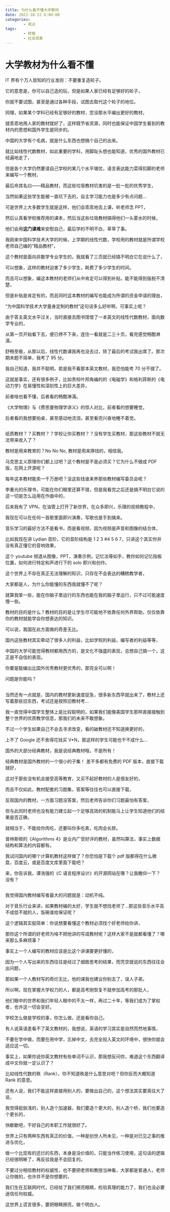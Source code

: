 ```yaml
---
title: 为什么看不懂大学教材
date: 2021-10-22 6:00:00
categories:
        - 观点
tags:
        - 转载
        - 社会现象
---
```


# 大学教材为什么看不懂

IT 界有个万人皆知的行业准则：不要重复造轮子。

它的意思是，你可以自己造的玩，但是如果人家已经有足够好的轮子，

你就不要试图，甚至是通过各种手段，试图去取代这个轮子的地位。

同理，如果某个学科已经有足够好的教材，您没那水平编出更好的教材，

就乖乖地用人家的教材就好了，这样既节省资源，同时也能保证中国学生看到的教材内的思想和国外学生是同步的。

中国的大学有个毛病，就是什么东西也想搞个自己的出来。

就比如线性代数教材，如此重要的学科，用脚趾头想也能知道，优秀的国外教材已经遍地走了，

但是各个大学仍然要请自己学校的某几个水平堪忧，语言表达能力菜得扣脚的老师来编写一个教材，

最后命其名曰——精品教材，而这些垃圾教材坑害的是一批一批的优秀学生，

当然如果这些学生能被一直坑下去的，自主学习能力也是多少有点问题...

可是世界上大多数学生就是这样，他们会乖乖地去上课，听老师念 PPT，

然后认真看学校推荐用的课本，然后当这些垃圾教材搞得他们一头雾水的时候，

他们会用**这门课难**来安慰自己，最后学的不明不白，草草了事。

我刚来中国科学技术大学的时候，上学期的线性代数，学校用的教材就是所谓学校老师自己编的“精品教材”，

这个教材是面向非数学专业学生的，我就看了三页就已经搞不明白它在说什么了，

可以想象，这样的教材迫害了多少学生，耗费了多少学生的时间。

而且可以想象，编这本教材的老师们从中肯定可以得到补贴，能不能得到版税不清楚，

但是补贴是肯定有的，而且同时这本教材的编写也能成为所谓的资金申请的理由，

“为中国科学技术大学量身定制的教材”这句话多么好听啊，可事实上呢？

由于答主英文水平过关，当时直接去图书馆借了一本英文的线性代数教材，面向数学专业的，

从第一页开始看下去，便已停不下来，连住一看就是二三十页，看完感觉畅酣淋漓，

舒畅至极，从那以后，线性代数课我再也没去过，除了最后的考试我出席了。那次期末题不简单，我考了 95 分。

我自己知道，我并不聪明，若是我不看那本英文教材，我恐怕能考 70 分不错了。

这就是事实，还有很多例子，比如贵校叶邦角编的的《电磁学》和格利菲斯的《电动力学》在易懂性和深刻性上的巨大差异，

前者啥也看不懂，后者看的畅酣淋漓。

《大学物理》与《费恩曼物理学讲义》的惊人对比，前者看的想要睡觉，

后者看的我想要拍桌，甚至感动地流泪，甚至看完兴奋地睡不着觉。

##

纸质教材？？买教材？？学校让你买教材？？没有学生买教材，那这些教材不就无法带来收入了？

教材是用来教育的？No No No, 教材是用来挣钱的，相信我。

马克思主义原理你们都上过吧？这个教材是不是必须买？它为什么不做成 PDF 版，在网上开源呢？

每年这本教材能卖一千万册吧？没这些钱谁来养那些教材编写委员会呢？

李重光的乐理书，可能在你们眼里还算不错，但是我看完之后还是搞不明白它说的这一切是怎么运用在作曲中的，

后来我有了 VPN，在油管上打开了新世界，在众多即兴，乐理的视频教程中，

我现在可以在任何一首歌里面即兴演奏，写歌也是手到擒来。

音乐学习的最好方法不是看书，而是看视频，因为视频是声音和图像的结合体，

比如我现在讲 Lydian 音阶，它的音阶结构是 1 2 3 #4 5 6 7，只讲这个其实你并没有真正懂它的音响效果，

这个 youtube 频道从图像，PPT，演奏示例，记忆法等如手，教你如何记忆指板位置，如何进行特定和声进行下的 solo 即兴和创作。

这个世界上不存在真正无法理解的知识，只存在不会表达的糟糕教学者，

大家都是人，为什么你能懂的东西我就懂不了呢？

就算我笨一些，能在你脑子里运行的东西也能在我的脑子里运行，只不过可能速度慢一些。

教材的目的是什么？教材的目的是让学生尽可能地不依靠任何外界帮助，仅仅依靠你的教材就能学会你想表达的知识。

可以说，我国在此方面做的奇差无比。

国内这些教材其实牵动了很多人的利益，比如学校的利益，编写者的利益等等，

中国的大学可能觉得教材都用西方的，是文化不强盛的表现，总想自己搞一个，这正是不自信的表现。

你要是能编出比国外优秀教材更优秀的，那完全可以啊！

问题是你能吗？

##

当然还有一点就是，国内的教材更新速度捉急，很多新东西早就出来了，教材上还写着那些旧东西，考试还是按照旧教材考...

我一直觉得中国学生整体上是比较聪明的，如果我们能像美国学生那样直接接触到整个世界的优质教学信息，那我们的未来不敢想象。

不过一个学生如果自己不会去寻求改变，看的破教材还不知道换更好的，

上不了 Google 还不舍得花钱买 V\*N，那这样的学生可能也干不成什么...

国外的大部分经典教材，我是说经典教材哦，不是所有！

经典教材是国外教材的一个很小的子集！ 差不多都有免费的 PDF 版本，直接下载就好，

这对于那些没有机会接受高等教育，又买不起好教材的人是很友好的，

而且不仅如此，教材配套的习题集，答案等往往也可以直接下载，

反观国内的教材，一方面习题没答案，然后老师告诉你们习题最怕有答案，

但与此同时老师也没有能力建立起一个足够高效的机制能马上让学生知道他们的结果是否正确，

就相当于，不能给你肉吃，还要叫你多吃素，吃肉会长胖。

普林斯顿的《Algorithms 4》是业内广受好评的教材，虽然叫算法，事实上数据结构和算法的内容都有。

我试问国内的哪个计算机教材这样做了？你恐怕是下载个 pdf 版都得在什么微盘，百度云，或是百度文库里面下载吧？

来，你告诉我，谭浩强的《C 语言程序设计》的开源网站在哪？让我瞻仰一下？没有？

##

我觉得国内教材编写者最大的问题就是：动机不纯。

对于音乐行业来讲，如果教材编的太好，学生就不想找老师了...那这些音乐水平高不成低不就的人，饭碗谁给保证呢？

这个逻辑其实挺简单：你说想要看懂这个教材必须找个好老师给你讲，

那你这个所谓的好老师为啥不把他讲的写成教材呢？这样大家不是就都看懂了？哪来那么多麻烦事？

事实上一个人编写的教材应该是比这个讲课要更好懂的，

因为一个人写出来的东西往往是经过了细致思考的结果，而凭空就说的东西往往会出问题，

那如果一个人教材写的奇烂无比，他的课我也建议你别去了，误人子弟。

所以啊，现在掌握大学权力的人，都是高考刚恢复不就参加高考的那批人，

他们眼中的世界和我们年轻人眼中的不太一样，再过二十年，等我们成为了掌权者，也许这一切会变好。

学校怎么做是学校的事，你怎么做，还是看你自己。

有人说英语差看不了英文教材的，我想说，英语的学习其实是自然而然地事情，

不要在学中做，而要在用中学，忘掉中文，去完全投入英文的环境中，很快你就会适应这一切。

事实上，如果你说你英文教材有些单词不认识，那我想反问你，难道这个东西翻译成中文你就一定认识了？

比如线性代数的秩（Rank），你不知道秩是什么意思对吧？但你反而大概知道 Rank 的意思。

还有人说，我们不能这样直接用别人的，要做出自己的，这个想法其实要真往大了说，

我觉得挺肤浅的，别人造个加速器，我们要造个更大的，别人造个桥，我们也要造个更长的，

快歇歇吧，干好自己的本职工作就很好了。

世界上只有两种东西有真正的价值，一种是创世人所未见，一种是对已见之事的推进与优化，

做一个比现有的还烂的东西，本身是没价值的，只能当作练习使用，这句话的逻辑已经很明晰了，再反驳我是不会回复的。

不要过分相信教材的权威性，也不要把老师和教授当神看，大家都是普通人，老师让你做的，也许并不是你想要的，

我们生在互联网时代，已经给了我们擦亮眼睛，检验真理的能力了，我们也没必要迷信任何权威。

这世界上谎言很多，要把眼睛擦亮，做个明白人。
